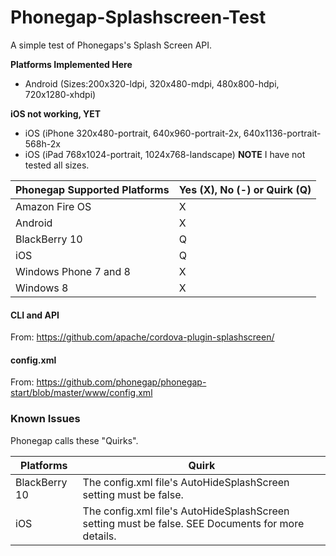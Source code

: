 # Phonegap-Splashscreen-Test
A simple test of Phonegaps's Splash Screen API.

**Platforms Implemented Here**
* Android (Sizes:200x320-ldpi, 320x480-mdpi, 480x800-hdpi, 720x1280-xhdpi)

**iOS not working, YET**
* iOS (iPhone 320x480-portrait, 640x960-portrait-2x,  640x1136-portrait-568h-2x
* iOS (iPad 768x1024-portrait, 1024x768-landscape)
**NOTE** I have not tested all sizes.

Phonegap Supported Platforms | Yes (X), No (-) or Quirk (Q)
--------------------|-----------------------------
Amazon Fire OS | X 
Android | X
BlackBerry 10 | Q
iOS | Q
Windows Phone 7 and 8 | X
Windows 8 | X

#### CLI and API ####
From: https://github.com/apache/cordova-plugin-splashscreen/

#### config.xml ####
From: https://github.com/phonegap/phonegap-start/blob/master/www/config.xml

### Known Issues ###
Phonegap calls these "Quirks".

Platforms | Quirk
----------|------
BlackBerry 10 | The config.xml file's AutoHideSplashScreen setting must be false.
iOS | The config.xml file's AutoHideSplashScreen setting must be false. SEE Documents for more details.

